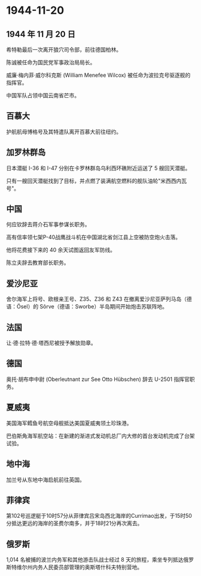 # 1944-11-20

## 1944 年 11 月 20 日

希特勒最后一次离开狼穴司令部，前往德国柏林。

陈诚被任命为国民党军事政治局局长。

威廉·梅内菲·威尔科克斯 (William Menefee Wilcox)
被任命为波拉克号驱逐舰的指挥官。

中国军队占领中国云南省芒市。

## 百慕大

护航航母博格号及其特遣队离开百慕大前往纽约。

## 加罗林群岛

日本潜艇 I-36 和 I-47 分别在卡罗林群岛乌利西环礁附近运送了 5
艘回天潜艇。

只有一艘回天潜艇找到了目标，并点燃了装满航空燃料的舰队油轮"米西西内瓦号"。

## 中国

何应钦辞去蒋介石军事参谋长职务。

高有信率领七架P-40战鹰战斗机在中国湖北省剑江县上空被防空炮火击落。

他将花费接下来的 40 余天试图返回友军防线。

陈立夫辞去教育部长职务。

## 爱沙尼亚

舍尔海军上将号、欧根亲王号、Z35、Z36 和 Z43
在撤离爱沙尼亚萨列马岛（德语：Ösel）的
Sõrve（德语：Sworbe）半岛期间开始炮击苏联阵地。

## 法国

让·德·拉特·德·塔西尼被授予解放勋章。

## 德国

奥托·胡布申中尉 (Oberleutnant zur See Otto Hübschen) 辞去 U-2501
指挥官职务。

## 夏威夷

美国海军鳕鱼号航空母舰抵达美国夏威夷领土珍珠港。

巴伯斯角海军航空站：在新建的渐进式发动机总厂内大修的首台发动机完成了台架试验。

## 地中海

加兰号从东地中海启航前往英国。

## 菲律宾

第102号巡逻艇于10时57分从菲律宾吕宋岛西北海岸的Currimao出发，于15时50分抵达更远的海岸的圣费尔南多，并于18时21分再次离去。

## 俄罗斯

1,014 名被捕的波兰内务军和其他游击队战士经过 8
天的旅程，乘坐专列抵达俄罗斯特维尔州内务人民委员部管理的奥斯塔什科夫特别营地。


